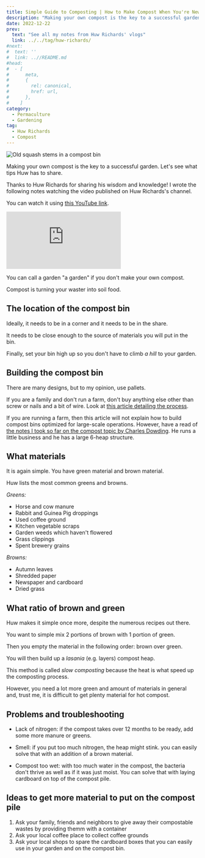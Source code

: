 ```yaml
---
title: Simple Guide to Composting | How to Make Compost When You're New to Composting, by Huw Richards
description: "Making your own compost is the key to a successful garden. Let's see what tips Huw has to share."
date: 2022-12-22
prev:
  text: "See all my notes from Huw Richards' vlogs"
  link: ../../tag/huw-richards/
#next:
#  text: ''
#  link: ..//README.md
#head:
#  - [
#      meta,
#      {
#        rel: canonical,
#        href: url,
#      },
#    ]
category:
  - Permaculture
  - Gardening
tag:
  - Huw Richards
  - Compost
---
```


![Old squash stems in a compost bin](/images/2022-12-22-old-squash-stems-in-a-compost-bin.jpg "Credits: image taken from Huw Richards's vlog")

Making your own compost is the key to a successful garden. Let's see what tips Huw has to share.

Thanks to Huw Richards for sharing his wisdom and knowledge!
I wrote the following notes watching the video published on Huw Richards's channel.

<!-- more -->

You can watch it using [this YouTube link](https://www.youtube.com/watch?v=kt6mIoKK6wE).

<!-- markdownlint-disable MD033 -->
<p class="newsletter-wrapper"><iframe class="newsletter-embed" src="https://thetooltip.substack.com/embed" frameborder="0" scrolling="no"></iframe></p>

You can call a garden "a garden" if you don't make your own compost.

Compost is turning your waster into soil food.

## The location of the compost bin

Ideally, it needs to be in a corner and it needs to be in the share.

It needs to be close enough to the source of materials you will put in the bin.

Finally, set your bin high up so you don't have to climb _a hill_ to your garden.

## Building the compost bin

There are many designs, but to my opinion, use pallets.

If you are a family and don't run a farm, don't buy anything else other than screw or nails and a bit of wire. Look at [this article detailing the process](../2022-12-14-how-to-make-a-compost-bin-the-easy-way-from-pallets-feat-jack-monroe-huw-richards/README.md).

If you are running a farm, then this article will not explain how to build compost bins optimized for large-scale operations. However, have a read of [the notes I took so far on the compost topic by Charles Dowding](../../tag/charles-dowding/). He runs a little business and he has a large 6-heap structure.

## What materials

It is again simple. You have green material and brown material.

Huw lists the most common greens and browns.

_Greens:_

- Horse and cow manure
- Rabbit and Guinea Pig droppings
- Used coffee ground
- Kitchen vegetable scraps
- Garden weeds which haven't flowered
- Grass clippings
- Spent brewery grains

_Browns:_

- Autumn leaves
- Shredded paper
- Newspaper and cardboard
- Dried grass

## What ratio of brown and green

Huw makes it simple once more, despite the numerous recipes out there.

You want to simple mix 2 portions of brown with 1 portion of green.

Then you empty the material in the following order: brown over green.

You will then build up a _lasania_ (e.g. layers) compost heap.

This method is called _slow composting_ because the heat is what speed up the composting process.

However, you need a lot more green and amount of materials in general and, trust me, it is difficult to get plenty material for hot compost.

## Problems and troubleshooting

- Lack of nitrogen: if the compost takes over 12 months to be ready, add some more manure or greens.

- Smell: if you put too much nitrogen, the heap might stink. you can easily solve that with an addition of a brown material.

- Compost too wet: with too much water in the compost, the bacteria don't thrive as well as if it was just moist. You can solve that with laying cardboard on top of the compost pile.

## Ideas to get more material to put on the compost pile

1. Ask your family, friends and neighbors to give away their compostable wastes by providing themm with a container
2. Ask your local coffee place to collect coffee grounds
3. Ask your local shops to spare the cardboard boxes that you can easily use in your garden and on the compost bin.
